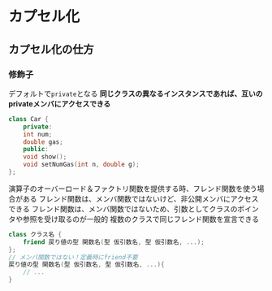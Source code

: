 # カプセル化

## カプセル化の仕方

### 修飾子

デフォルトで`private`となる
**同じクラスの異なるインスタンスであれば、互いのprivateメンバにアクセスできる**

```c++
class Car {
    private:
    int num;
    double gas;
    public:
    void show();
    void setNumGas(int n, double g);
};
```

演算子のオーバーロード＆ファクトリ関数を提供する時、フレンド関数を使う場合がある
フレンド関数は、メンバ関数ではないけど、非公開メンバにアクセスできる
フレンド関数は、メンバ関数ではないため、引数としてクラスのポインタや参照を受け取るのが一般的
複数のクラスで同じフレンド関数を宣言できる

```c++
class クラス名 {
    friend 戻り値の型 関数名(型 仮引数名, 型 仮引数名, ...);
};
// メンバ関数ではない！定義時にfriend不要
戻り値の型 関数名(型 仮引数名, 型 仮引数名, ...){
    // ...
}
```
